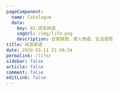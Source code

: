 ```yaml
---
pageComponent: 
  name: Catalogue
  data: 
    key: 03.闲言碎语
    imgUrl: /img/life.png
    description: 日常随思、家人物语、生活感悟
title: 闲言碎语
date: 2020-03-11 21:50:54
permalink: /life/
sidebar: false
article: false
comment: false
editLink: false
---
```

